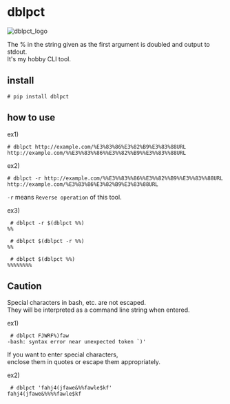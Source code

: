 # dblpct

![dblpct_logo](https://raw.githubusercontent.com/mollinaca/dblpct/main/src/dblpct.png)

The % in the string given as the first argument is doubled and output to stdout.  
It's my hobby CLI tool.  

## install

```
# pip install dblpct
```


## how to use

ex1)
```
# dblpct http://example.com/%E3%83%86%E3%82%B9%E3%83%88URL
http://example.com/%%E3%%83%%86%%E3%%82%%B9%%E3%%83%%88URL
```

ex2)
```
# dblpct -r http://example.com/%%E3%%83%%86%%E3%%82%%B9%%E3%%83%%88URL
http://example.com/%E3%83%86%E3%82%B9%E3%83%88URL
```

`-r`  means `Reverse operation` of this tool.

ex3)
```
 # dblpct -r $(dblpct %%)
%%

 # dblpct $(dblpct -r %%)
%%

 # dblpct $(dblpct %%)
%%%%%%%%
```

## Caution

Special characters in bash, etc. are not escaped.  
They will be interpreted as a command line string when entered.  

ex1)
```
 # dblpct FJWRF%)faw
-bash: syntax error near unexpected token `)'
```

If you want to enter special characters,  
enclose them in quotes or escape them appropriately.  

ex2)
```
 # dblpct 'fahj4(jfawe&%%fawle$kf'
fahj4(jfawe&%%%%fawle$kf
```
